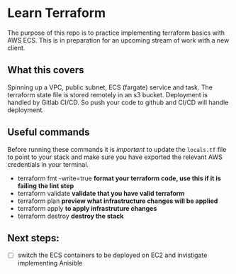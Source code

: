 # Learn Terraform

The purpose of this repo is to practice implementing terraform basics with AWS 
ECS. This is in preparation for an upcoming stream of work with a new client.

## What this covers

Spinning up a VPC, public subnet, ECS (fargate) service and task. The terraform state file
is stored remotely in an s3 bucket. Deployment is handled by Gitlab CI/CD. So
push your code to github and CI/CD will handle deployment.

## Useful commands

Before running these commands it is _important_ to update the `locals.tf` file to point to your
stack and make sure you have exported the relevant AWS credentials in your terminal.

- terraform fmt -write=true **format your terraform code, use this if it is failing the lint step**
- terraform validate **validate that you have valid terraform**
- terraform plan **preview what infrastructure changes will be applied**
- terraform apply **to apply infrastruture changes**
- terraform destroy **destroy the stack**

## Next steps:

- [  ] switch the ECS containers to be deployed on EC2 and invistigate 
implementing Anisible
